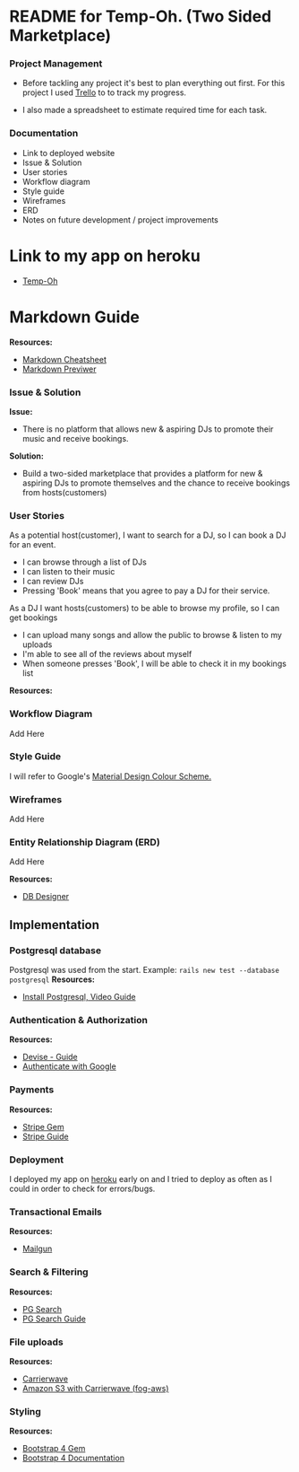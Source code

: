 # README for Temp-Oh. (Two Sided Marketplace)

### Project Management
* Before tackling any project it's best to plan everything out first. For this project I used [Trello](https://trello.com/) to to track my progress.

* I also made a spreadsheet to estimate required time for each task.

### Documentation
* Link to deployed website
* Issue & Solution
* User stories
* Workflow diagram
* Style guide
* Wireframes
* ERD
* Notes on future development / project improvements

# Link to my app on heroku
* [Temp-Oh](https://temp-oh.herokuapp.com/)

# Markdown Guide
**Resources:**
* [Markdown Cheatsheet](https://github.com/adam-p/markdown-here/wiki/Markdown-Cheatsheet)
* [Markdown Previwer](https://dillinger.io/)


### Issue & Solution
 **Issue:**
- There is no platform that allows new & aspiring DJs to promote their music and receive bookings.

**Solution:**
- Build a two-sided marketplace that provides a platform for new & aspiring DJs to promote themselves and the chance to receive bookings from hosts(customers)

### User Stories
As a potential host(customer), I want to search for a DJ, so I can book a DJ for an event.

* I can browse through a list of DJs
* I can listen to their music
* I can review DJs
* Pressing 'Book' means that you agree to pay a DJ for their service.


As a DJ I want hosts(customers) to be able to browse my profile, so I can get bookings

* I can upload many songs and allow the public to browse & listen to my uploads
* I'm able to see all of the reviews about myself
* When someone presses 'Book', I will be able to check it in my bookings list

**Resources:**

### Workflow Diagram
Add Here

### Style Guide
I will refer to Google's [Material Design Colour Scheme.](https://material.io/guidelines/style/color.html#color-color-palette)

###  Wireframes
Add Here

### Entity Relationship Diagram (ERD)
Add Here

**Resources:**
* [DB Designer](https://dbdesigner.net/)

## Implementation

### Postgresql database
Postgresql was used from the start.
Example:  ```rails new test --database postgresql```
**Resources:**

* [Install Postgresql, Video Guide](https://www.youtube.com/watch?v=5AOkxqFaYEE)

### Authentication & Authorization

**Resources:**

* [Devise - Guide](https://github.com/plataformatec/devise#getting-started)
* [Authenticate with Google](https://github.com/zquestz/omniauth-google-oauth2)


### Payments
**Resources:**

* [Stripe Gem](https://github.com/stripe/stripe-ruby)
* [Stripe Guide](https://stripe.com/docs/checkout/rails)

### Deployment

I deployed my app on [heroku](https://www.heroku.com/) early on and I tried to deploy as often as I could in order to check for errors/bugs.

### Transactional Emails

**Resources:**
* [Mailgun](https://github.com/mailgun/mailgun-ruby)

### Search & Filtering

**Resources:**
* [PG Search](https://github.com/Casecommons/pg_search)
* [PG Search Guide](https://www.mnishiguchi.com/2016/06/27/search-form-using-pg-search-gem/)

### File uploads
**Resources:**
* [Carrierwave](https://github.com/carrierwaveuploader/carrierwave)
* [Amazon S3 with Carrierwave (fog-aws)](https://github.com/fog/fog-aws)

### Styling
**Resources:**
* [Bootstrap 4 Gem](https://github.com/twbs/bootstrap-rubygem)
* [Bootstrap 4 Documentation](https://getbootstrap.com/docs/4.1/getting-started/introduction/)
